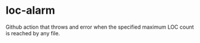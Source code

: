 # Ioc-alarm
Github action that throws and error when the specified maximum LOC count is reached by any file.
